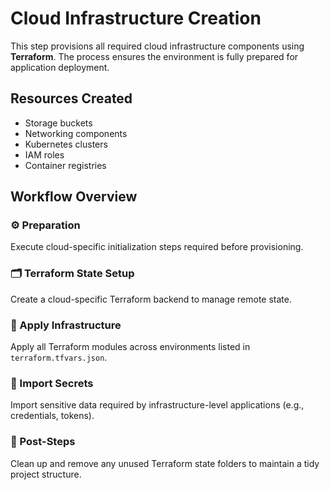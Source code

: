 # Cloud Infrastructure Creation

This step provisions all required cloud infrastructure components using **Terraform**. The process ensures the environment is fully prepared for application deployment.

## Resources Created

- Storage buckets  
- Networking components  
- Kubernetes clusters  
- IAM roles  
- Container registries  

## Workflow Overview

### ⚙️ Preparation

Execute cloud-specific initialization steps required before provisioning.

### 🗂️ Terraform State Setup

Create a cloud-specific Terraform backend to manage remote state.

### 🚀 Apply Infrastructure

Apply all Terraform modules across environments listed in `terraform.tfvars.json`.

### 🔐 Import Secrets

Import sensitive data required by infrastructure-level applications (e.g., credentials, tokens).

### 🧹 Post-Steps

Clean up and remove any unused Terraform state folders to maintain a tidy project structure.

